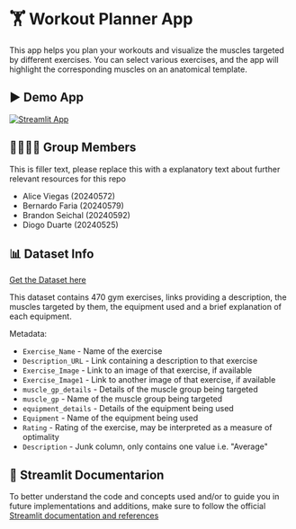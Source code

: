 # 🏋️ Workout Planner App

This app helps you plan your workouts and visualize the muscles targeted by different exercises.
You can select various exercises, and the app will highlight the corresponding muscles on an anatomical template.

## ▶️ Demo App

[![Streamlit App](https://static.streamlit.io/badges/streamlit_badge_black_white.svg)](https://workout-planner.streamlit.app/)

## 👨‍👩‍👧‍👦 Group Members

This is filler text, please replace this with a explanatory text about further relevant resources for this repo
- Alice Viegas (20240572)
- Bernardo Faria (20240579)
- Brandon Seichal (20240592)
- Diogo Duarte (20240525)

## 📊 Dataset Info

[Get the Dataset here](https://www.kaggle.com/datasets/ambarishdeb/gym-exercises-dataset)

This dataset contains 470 gym exercises, links providing a description, the muscles targeted by them, the equipment used and a brief explanation of each equipment. 

Metadata:
- `Exercise_Name` - Name of the exercise
- `Description_URL` - Link containing a description to that exercise
- `Exercise_Image` - Link to an image of that exercise, if available
- `Exercise_Image1` - Link to another image of that exercise, if available
- `muscle_gp_details` - Details of the muscle group being targeted
- `muscle_gp` - Name of the muscle group being targeted
- `equipment_details` - Details of the equipment being used
- `Equipment` - Name of the equipment being used
- `Rating` - Rating of the exercise, may be interpreted as a measure of optimality
- `Description` - Junk column, only contains one value i.e. "Average"

## 📄 Streamlit Documentarion
To better understand the code and concepts used and/or to guide you in future implementations and additions, make sure to follow the official 
[Streamlit documentation and references]([https://docs.streamlit.io/](https://docs.streamlit.io/develop/api-reference))
